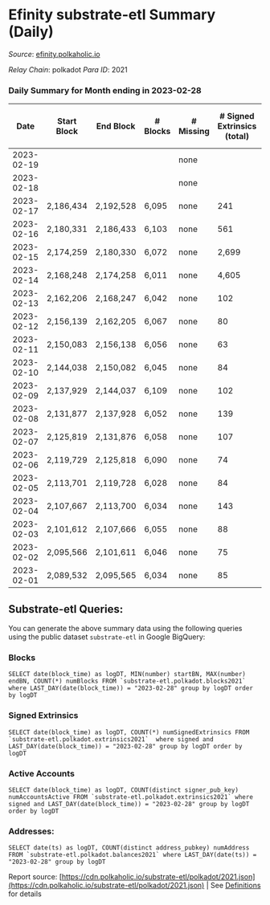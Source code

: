 # Efinity substrate-etl Summary (Daily)

_Source_: [efinity.polkaholic.io](https://efinity.polkaholic.io)

*Relay Chain*: polkadot
*Para ID*: 2021



### Daily Summary for Month ending in 2023-02-28


| Date | Start Block | End Block | # Blocks | # Missing | # Signed Extrinsics (total) | # Active Accounts | # Addresses with Balances | # Events | # Transfers | # XCM Transfers In | # XCM Transfers Out |
| ---- | ----------- | --------- | -------- | --------- | --------------------------- | ----------------- | ------------------------- | -------- | ----------- | ------------------ | ------------------- |
| 2023-02-19 |  |  |  | none  |  |  |  |  |   |   |   |
| 2023-02-18 |  |  |  | none  |  |  | 16,097 |  |   |   |   |
| 2023-02-17 | 2,186,434 | 2,192,528 | 6,095 | none  | 241 | 36 | 16,090 | 13,355 | 30  |   |   |
| 2023-02-16 | 2,180,331 | 2,186,433 | 6,103 | none  | 561 | 39 | 16,088 | 16,320 | 58 ($1.59) |   |   |
| 2023-02-15 | 2,174,259 | 2,180,330 | 6,072 | none  | 2,699 | 29 | 16,081 | 37,072 | 71  |   |   |
| 2023-02-14 | 2,168,248 | 2,174,258 | 6,011 | none  | 4,605 | 36 | 16,075 | 61,306 | 60  |   |   |
| 2023-02-13 | 2,162,206 | 2,168,247 | 6,042 | none  | 102 | 26 | 16,067 | 12,824 | 16  |   |   |
| 2023-02-12 | 2,156,139 | 2,162,205 | 6,067 | none  | 80 | 34 | 16,064 | 12,673 | 30  |   |   |
| 2023-02-11 | 2,150,083 | 2,156,138 | 6,056 | none  | 63 | 29 | 16,058 | 12,564 | 15  |   |   |
| 2023-02-10 | 2,144,038 | 2,150,082 | 6,045 | none  | 84 | 28 | 16,054 | 12,682 | 30  |   |   |
| 2023-02-09 | 2,137,929 | 2,144,037 | 6,109 | none  | 102 | 27 | 16,050 | 12,921 | 23  |   |   |
| 2023-02-08 | 2,131,877 | 2,137,928 | 6,052 | none  | 139 | 40 | 16,047 | 13,016 | 27  |   |   |
| 2023-02-07 | 2,125,819 | 2,131,876 | 6,058 | none  | 107 | 28 | 16,039 | 12,839 | 33  |   |   |
| 2023-02-06 | 2,119,729 | 2,125,818 | 6,090 | none  | 74 | 24 | 16,032 | 12,716 | 23  |   |   |
| 2023-02-05 | 2,113,701 | 2,119,728 | 6,028 | none  | 84 | 44 | 16,029 | 12,610 | 31  |   |   |
| 2023-02-04 | 2,107,667 | 2,113,700 | 6,034 | none  | 143 | 46 | 16,020 | 13,029 | 32 ($129.32) |   |   |
| 2023-02-03 | 2,101,612 | 2,107,666 | 6,055 | none  | 88 | 31 | 16,010 | 12,740 | 30  |   |   |
| 2023-02-02 | 2,095,566 | 2,101,611 | 6,046 | none  | 75 | 17 | 16,003 | 12,694 | 16  |   |   |
| 2023-02-01 | 2,089,532 | 2,095,565 | 6,034 | none  | 85 | 29 | 15,998 | 12,726 | 30  |   |   |

## Substrate-etl Queries:
You can generate the above summary data using the following queries using the public dataset `substrate-etl` in Google BigQuery:


### Blocks
```
SELECT date(block_time) as logDT, MIN(number) startBN, MAX(number) endBN, COUNT(*) numBlocks FROM `substrate-etl.polkadot.blocks2021`  where LAST_DAY(date(block_time)) = "2023-02-28" group by logDT order by logDT
```


### Signed Extrinsics
```
SELECT date(block_time) as logDT, COUNT(*) numSignedExtrinsics FROM `substrate-etl.polkadot.extrinsics2021`  where signed and LAST_DAY(date(block_time)) = "2023-02-28" group by logDT order by logDT
```


### Active Accounts
```
SELECT date(block_time) as logDT, COUNT(distinct signer_pub_key) numAccountsActive FROM `substrate-etl.polkadot.extrinsics2021` where signed and LAST_DAY(date(block_time)) = "2023-02-28" group by logDT order by logDT
```


### Addresses:
```
SELECT date(ts) as logDT, COUNT(distinct address_pubkey) numAddress FROM `substrate-etl.polkadot.balances2021` where LAST_DAY(date(ts)) = "2023-02-28" group by logDT
```



Report source: [https://cdn.polkaholic.io/substrate-etl/polkadot/2021.json](https://cdn.polkaholic.io/substrate-etl/polkadot/2021.json) | See [Definitions](/DEFINITIONS.md) for details
